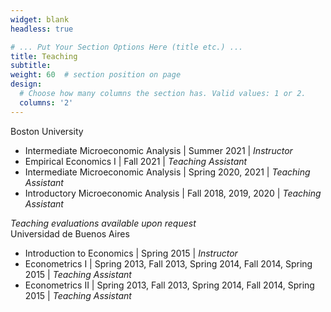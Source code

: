 ```yaml
---
widget: blank
headless: true

# ... Put Your Section Options Here (title etc.) ...
title: Teaching
subtitle:
weight: 60  # section position on page
design:
  # Choose how many columns the section has. Valid values: 1 or 2.
  columns: '2'
---
```

<div class="section-subheading article-title mb-0 mt-0">
Boston University
</div>
  <ul>
  <li>Intermediate Microeconomic Analysis | Summer 2021 | <i>Instructor</i> </li>
  <li>Empirical Economics I | Fall 2021 | <i>Teaching Assistant</i> </li>
  <li>Intermediate Microeconomic Analysis | Spring 2020, 2021 | <i>Teaching Assistant</i> </li>
  <li>Introductory Microeconomic Analysis | Fall 2018, 2019, 2020 | <i>Teaching Assistant</i> </li>
</ul>
<i>Teaching evaluations available upon request</i>

<div class="section-subheading article-title mb-0 mt-0">
Universidad de Buenos Aires
</div>
  <ul>
  <li>Introduction to Economics | Spring 2015 | <i>Instructor</i> </li>
  <li>Econometrics I | Spring 2013, Fall 2013, Spring 2014, Fall 2014, Spring 2015 | <i>Teaching Assistant</i> </li>
  <li>Econometrics II | Spring 2013, Fall 2013, Spring 2014, Fall 2014, Spring 2015 | <i>Teaching Assistant</i> </li>
</ul>


